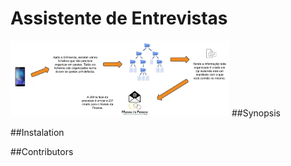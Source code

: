 # Assistente de Entrevistas

<img src="documentacao/diagramas/Modulo - Organizador Pastas_Ficheiros.jpg" width="350"/>
##Synopsis

##Instalation

##Contributors

